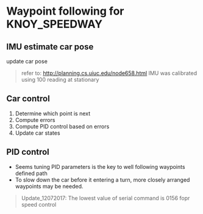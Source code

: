 # Waypoint following for KNOY\_SPEEDWAY 

## IMU estimate car pose
update car pose 
> refer to: http://planning.cs.uiuc.edu/node658.html
IMU was calibrated using 100 reading at stationary 
## Car control
1. Determine which point is next
2. Compute errors
3. Compute PID control based on errors
4. Update car states
## PID control
* Seems tuning PID parameters is the key to well following waypoints defined path
* To slow down the car before it entering a turn, more closely arranged waypoints may be needed. 

> Update\_12072017: The lowest value of serial command is 0156 fopr speed control
